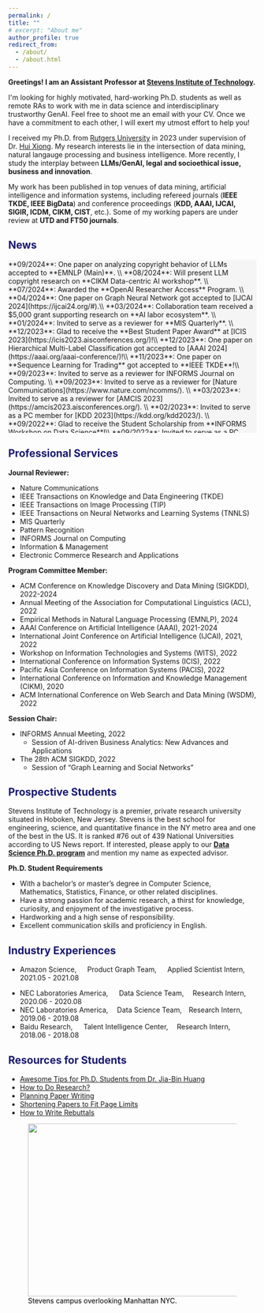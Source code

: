 ```yaml
---
permalink: /
title: ""
# excerpt: "About me"
author_profile: true
redirect_from: 
  - /about/
  - /about.html
---
```

<!-- <span style="color:MidnightBlue">Bio</span> -->
<!-- --- -->
**Greetings! I am an Assistant Professor at [Stevens Institute of Technology](https://www.stevens.edu/).**

<!-- I'm actively looking for Ph.D. students to work with me in AI-driven business analytics. Feel free to shoot me an email with your CV. Once we have a commitment to each other, I will exert my utmost effort to help you! -->

I'm looking for highly motivated, hard-working Ph.D. students as well as remote RAs to work with me in data science and interdisciplinary trustworthy GenAI. Feel free to shoot me an email with your CV. Once we have a commitment to each other, I will exert my utmost effort to help you!

I received my Ph.D. from [Rutgers University](https://en.wikipedia.org/wiki/Rutgers_University#Rankings) in 2023 under supervision of Dr. [Hui Xiong](https://scholar.google.com.hk/citations?hl=zh-CN&user=cVDF1tkAAAAJ&view_op=list_works&sortby=pubdate).
My research interests lie in the intersection of data mining, natural langauge processing and business intelligence. More recently, I study the interplay between **LLMs/GenAI, legal and socioethical issue, business and innovation**.
<!-- More recently, I study the interaction between **LLM, business, law/ethics, social impact and innovation.** -->

<!-- I am interested in two types of research philosophy: (i) empower AI models with human domain knowledge, i.e., leverage domain knowledge to design new AI models for domain sciences (e.g., Talent Analytics and FinTech); (ii) leverage AI to discover new knowledge, i.e., apply machine learning to interpret societal phenomena and derive managerial implications to guide decision-making. -->

<!-- Specifically, my research focuses on **domain knowledge inspired deep representation learning** to fuse diverse knowledge sources (e.g., graph-structured knowledge, text semantic, and formula knowledge, etc) for complex domain adaptation.
My work is primarily related to the following topics,
-  **ML Methodologies:** Graph Representation Learning, Text Representation Learning, Reinforcement Learning.  
-  **Domain Applications:** Career Network Analysis, Employee Turnover Prediction, Venture Capital Portfolio Generation, E-commerce Product Linkage.  -->


My work has been published in top venues of data mining, artificial intelligence and information systems, including refereed journals (**IEEE TKDE, IEEE BigData**) and conference proceedings (**KDD, AAAI, IJCAI, SIGIR, ICDM, CIKM, CIST**, etc.). Some of my working papers are under review at **UTD and FT50 journals**.

<!-- 
My faviorate quote:
"It does not matter how slowly you go as long as you do not stop." - Confucius\\
子曰：“譬如为山，未成一篑，止，吾止也。譬如平地，虽覆一篑，进，吾往也。”  -->

<span style="color:MidnightBlue">News</span>
----
<!-- <div style="width:800px;height:450px;line-height:3em;overflow:scroll;padding:5px;" markdown="1"> -->
<!-- <div style="width:800px;height:350px;overflow:scroll;background-color:WhiteSmoke;border:3px DarkGray;resize:" markdown="1"> -->
<div style="width:100%;height:350px;overflow:scroll;background-color:WhiteSmoke;border:3px DarkGray;" markdown="1">
**09/2024**: One paper on analyzing copyright behavior of LLMs accepted to **EMNLP (Main)**. \\
**08/2024**: Will present LLM copyright research on **CIKM Data-centric AI workshop**. \\
**07/2024**: Awarded the **OpenAI Researcher Access** Program. \\
**04/2024**: One paper on Graph Neural Network got accepted to [IJCAI 2024](https://ijcai24.org/#).\\
**03/2024**: Collaboration team received a $5,000 grant supporting research on **AI labor ecosystem**. \\
**01/2024**: Invited to serve as a reviewer for **MIS Quarterly**. \\
**12/2023**: Glad to receive the **Best Student Paper Award** at [ICIS 2023](https://icis2023.aisconferences.org/)!\\
**12/2023**: One paper on Hierarchical Multi-Label Classification got accepted to [AAAI 2024](https://aaai.org/aaai-conference/)!\\
**11/2023**: One paper on **Sequence Learning for Trading** got accepted to **IEEE TKDE**!\\
**09/2023**: Invited to serve as a reviewer for INFORMS Journal on Computing. \\
**09/2023**: Invited to serve as a reviewer for [Nature Communications](https://www.nature.com/ncomms/). \\
**03/2023**: Invited to serve as a reviewer for [AMCIS 2023](https://amcis2023.aisconferences.org/). \\
**02/2023**: Invited to serve as a PC member for [KDD 2023](https://kdd.org/kdd2023/). \\
**09/2022**: Glad to receive the Student Scholarship from **INFORMS Workshop on Data Science**!\\
**09/2022**: Invited to serve as a PC member for [WITS 2022](https://witsconf.org/wits2022-call-for-papers/)! \\
**08/2022**: Two papers got accepted to [INFORMS Workshop on Data Science](https://blogs.ubc.ca/datascience2022/). \\
**08/2022**: One paper got accepted to [CIST 2022](https://sites.google.com/view/cist2022/home?authuser=0). \\
**08/2022**: One paper on product representation learning got accepted to [IEEE TKDE](https://ieeexplore.ieee.org/xpl/RecentIssue.jsp?punumber=69). \\
**08/2022**: Invited to serve as a PC member for [AAAI 2023](https://aaai.org/Conferences/AAAI-23/). \\
**07/2022**: Invited to serve as a session chair for [KDD 2022](https://kdd.org/kdd2022/index.html). \\
**05/2022**: Thrilled to receive the Dean's Dissertation Fellowship from Rutgers, thank you Rutgers! \\
**04/2022**: Will serve as a session chair at [INFORMS 2022](https://meetings.informs.org/wordpress/indianapolis2022/). \\
**12/2021**: One paper on **Knowledge Graph reasoning** got accepted to [AAAI'22](https://aaai.org/conference/aaai/aaai-22/) (15% acceptance rate). \\
**11/2021**: Invited to serve as a PC member for KDD'22 Applied Data Science Track. \\
**10/2021**: Gave a talk about **Domain-oriented BERT** at [AI Times (by Tsinghua University)](https://www.bilibili.com/video/BV11q4y197Qr?spm_id_from=333.999.0.0). \\
**08/2021**: Invited to serve as a PC member for AAAI'22, WSDM'22. \\
**07/2021**: Invited to serve as a PC member for IJCAI'22. \\
**05/2021**: One paper accepted to [KDD'21](https://kdd.org/kdd2021/). \\
**04/2021**: Passed my dissertation proposal defense, glad to be Ph.D. candidate now! \\
**01/2021**: Will join Amazon as a research intern. \\
**12/2020**: One paper on **Corporate Profiling** accepted to AAAI'21. \\
**11/2020**: Invited to serve as a PC member for WWW'21. \\
**10/2020**: Invited to serve as a PC member for IJCAI'21. \\
**09/2020**: Invited to serve as a PC member for AAAI’21.
</div>




<!-- Education -->

<!-- ------ -->

<!-- * **Rutgers, The State University of New Jersey** -->

<!-- * Ph.D. in Information Systems, &nbsp;2018 - Current -->
<!-- * Advisor: Prof. [Hui Xiong](http://datamining.rutgers.edu/)  -->
<!-- * **Institute of Computing Technology, Chinese Academy of Sciences** -->

<!-- * M.S. in Computer Science, &nbsp;2015 - 2018 -->
<!-- * Advisor: Prof. [Jun Xu](https://scholar.google.com/citations?user=su14mcEAAAAJ&hl=enl)  -->
<!-- * **University of Science and Technology Beijing** -->

<!-- * B.E. in Electronic Engineering, &nbsp;2011 - 2015 -->
<!-- * Beijing Outstanding Undergraduate Award (Top 2%) -->
<!-- Publications
 -->

<span style="color:MidnightBlue">Professional Services</span>
--------

**Journal Reviewer:**
- Nature Communications
- IEEE Transactions on Knowledge and Data Engineering (TKDE)
- IEEE Transactions on Image Processing (TIP)
- IEEE Transactions on Neural Networks and Learning Systems (TNNLS)
- MIS Quarterly
- Pattern Recognition
- INFORMS Journal on Computing
- Information & Management
- Electronic Commerce Research and Applications

<!--  Pattern Recognition, 2024
- MIS Quarterly, 2024
- Nature Communications, 2023
- Information & Management, 2023
- INFORMS Journal on Computing, 2023
- Electronic Commerce Research and Applications, 2022
- IEEE Transactions on Knowledge and Data Engineering (TKDE), 2019 -->

<!-- PC Member: ACL'2022, AAAI'22, IJCAI'22, WSDM'22, WWW'21, IJCAI'21, AAAI'21.\\
External/Sub Reviewer: KDD 2021, WSDM 2020, CIKM 2020, IJCAI 2020, CIKM 2019, TKDE 2019. -->
**Program Committee Member:**
- ACM Conference on Knowledge Discovery and Data Mining (SIGKDD), 2022-2024
  <!-- - Program Committee (2022) -->
  <!-- - External Reviewer (2021) -->
- Annual Meeting of the Association for Computational Linguistics (ACL), 2022
- Empirical Methods in Natural Language Processing (EMNLP), 2024
  <!-- - Rolling Reviewer (2022) -->
- AAAI Conference on Artificial Intelligence (AAAI), 2021-2024
  <!-- - Program Committee (2021, 2022) -->
- International Joint Conference on Artificial Intelligence (IJCAI), 2021, 2022
  <!-- - Program Committee (2021, 2022), External Reviewer (2020) -->
- Workshop on Information Technologies and Systems (WITS), 2022
  <!-- - Program Committee (2022) -->
- International Conference on Information Systems (ICIS), 2022
  <!-- - Reviewer (2022) -->
- Pacific Asia Conference on Information Systems (PACIS), 2022
  <!-- - Reviewer (2022) -->
- International Conference on Information and Knowledge Management (CIKM), 2020
  <!-- - External Reviewer (2019, 2020) -->
- ACM International Conference on Web Search and Data Mining (WSDM), 2022

**Session Chair:**
- INFORMS Annual Meeting, 2022
  - Session of AI-driven Business Analytics: New Advances and Applications
- The 28th ACM SIGKDD, 2022
  - Session of “Graph Learning and Social Networks”


<span style="color:MidnightBlue">Prospective Students</span>
--------------------
Stevens Institute of Technology is a premier, private research university situated in Hoboken, New Jersey. Stevens is the best school for engineering, science, and quantitative finance in the NY metro area and one of the best in the US. It is ranked #76 out of 439 National Universities according to US News report. If interested, please apply to our [**Data Science Ph.D. program**](https://www.stevens.edu/program/data-science-phd) and mention my name as expected advisor.

**Ph.D. Student Requirements**
- With a bachelor’s or master’s degree in Computer Science, Mathematics, Statistics, Finance, or other related disciplines.
- Have a strong passion for academic research, a thirst for knowledge, curiosity, and enjoyment of the investigative process.
- Hardworking and a high sense of responsibility.
- Excellent communication skills and proficiency in English.



<span style="color:MidnightBlue">Industry Experiences</span>
--------------------
* Amazon Science,   &emsp; Product Graph Team, &emsp; Applied Scientist Intern, 2021.05 - 2021.08
  <!-- * Applied Scientist Intern -->
  <!-- * Topic: Language Representation Pre-training for Low-resource Entity Matching. -->
    <!-- * Mentors: [Xin Luna Dong](https://scholar.google.com/citations?user=uGsKvHoAAAAJ&hl=en), [Zhengyang Wang](https://scholar.google.com/citations?user=A4fNBtEAAAAJ) -->
<!-- * NEC Laboratories America,       Research Intern,       2020.06 - 2020.08 -->
* NEC Laboratories America, &emsp; Data Science Team, &emsp;Research Intern,&emsp; 2020.06 - 2020.08
  <!-- * Research Intern -->
  <!-- * Topic: Deep Contextualized Product Representation Learning. -->
* NEC Laboratories America, &emsp;Data Science Team,&emsp;Research Intern,&emsp;   2019.06 - 2019.08
  <!-- * Research Intern -->
  <!-- * Topic: Spatio-temporal Modeling for Turbulence Forecasting. -->
    <!-- * Mentor: Dr. [Yanchi Liu](https://scholar.google.com.hk/citations?hl=zh-CN&user=faLmr-YAAAAJ&view_op=list_works&sortby=pubdate)  -->
* Baidu Research,     &emsp; Talent Intelligence Center, &emsp;Research Intern,&emsp;    2018.06 - 2018.08
  <!-- * Research Intern -->
  <!-- * Topic: Representation Learning for Talent and Job Market Analysis and Benchmarking. -->
    <!-- * Mentor: Dr. [Hengshu Zhu](https://scholar.google.com/citations?user=55MQBzYAAAAJ&hl=en)  -->


<!-- [![Stevens Campus](/images/stevens1.jpg "Stevens Campus")](https://www.youtube.com/watch?v=UWOqgGz21gk) -->

<span style="color:MidnightBlue">Resources for Students</span>
----------------------
- [Awesome Tips for Ph.D. Students from Dr. Jia-Bin Huang](https://github.com/jbhuang0604/awesome-tips)
- [How to Do Research?](https://people.csail.mit.edu/billf/publications/How_To_Do_Research.pdf)
- [Planning Paper Writing](https://deviparikh.medium.com/planning-paper-writing-553f497e8839)
- [Shortening Papers to Fit Page Limits](https://deviparikh.medium.com/shortening-papers-to-fit-page-limits-97601318681d)
- [How to Write Rebuttals](https://deviparikh.medium.com/how-we-write-rebuttals-dc84742fece1)


<figure>
    <a href="https://www.youtube.com/watch?v=UWOqgGz21gk"><img src="/images/stevens.jpg" style="width:750px;height:350px;"
         alt=""> </a>
    <figcaption> <span style="color:black">Stevens campus overlooking Manhattan NYC.</span></figcaption>
</figure>


<!--
Teaching Experience
-------------------
 ### **Instructor:** 
- Big Data Technology (Graduate, Spring 2024, Stevens Institute of Technology).
  - Topics: MapReduce, Hadoop, Spark, Streaming Data, Large-scale Machine Learning.
- Data Warehousing & Data Mining (Undergraduate, Spring 2022, Rutgers University)
  - Teach students with diverse backgrounds the fundations of data mining and machine learning, as well as how to use Python, Pandas, Orange to perform quick data anlytics.
-->

  <!-- - Course Evaluation: 4.53/5 (department average 4.29/5) -->

<!-- ### **Teaching Assistant:**
- Cyber Security
- Information Security IT/CS (Fall 2021, Spring 2022)
- Data Warehousing & Data Mining (Spring 2021)
- Time Series Model (2020 Fall) -->
